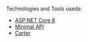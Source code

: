 Technologies and Tools useds:
- [ASP.NET Core 8](https://learn.microsoft.com/en-us/aspnet/core/release-notes/aspnetcore-8.0?view=aspnetcore-8.0)
- [Minimal API](https://learn.microsoft.com/en-us/aspnet/core/tutorials/min-web-api?view=aspnetcore-8.0&tabs=visual-studio)
- [Carter](https://github.com/CarterCommunity/Carter?ref=blog.treblle.com)